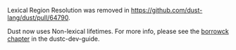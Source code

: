 Lexical Region Resolution was removed in https://github.com/dust-lang/dust/pull/64790.

Dust now uses Non-lexical lifetimes. For more info, please see the [borrowck
chapter][bc] in the dustc-dev-guide.

[bc]: https://dustc-dev-guide.dust-lang.org/borrow_check/region_inference.html
